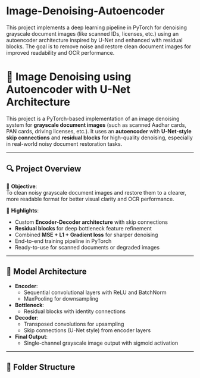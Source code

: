 # Image-Denoising-Autoencoder
This project implements a deep learning pipeline in PyTorch for denoising grayscale document images (like scanned IDs, licenses, etc.) using an autoencoder architecture inspired by U-Net and enhanced with residual blocks. The goal is to remove noise and restore clean document images for improved readability and OCR performance.
# 🧼 Image Denoising using Autoencoder with U-Net Architecture

This project is a PyTorch-based implementation of an image denoising system for **grayscale document images** (such as scanned Aadhar cards, PAN cards, driving licenses, etc.). It uses an **autoencoder** with **U-Net-style skip connections** and **residual blocks** for high-quality denoising, especially in real-world noisy document restoration tasks.

---

## 🔍 Project Overview

📌 **Objective**:  
To clean noisy grayscale document images and restore them to a clearer, more readable format for better visual clarity and OCR performance.

📌 **Highlights**:
- Custom **Encoder-Decoder architecture** with skip connections
- **Residual blocks** for deep bottleneck feature refinement
- Combined **MSE + L1 + Gradient loss** for sharper denoising
- End-to-end training pipeline in PyTorch
- Ready-to-use for scanned documents or degraded images

---

## 🧠 Model Architecture

- **Encoder**:
  - Sequential convolutional layers with ReLU and BatchNorm
  - MaxPooling for downsampling
- **Bottleneck**:
  - Residual blocks with identity connections
- **Decoder**:
  - Transposed convolutions for upsampling
  - Skip connections (U-Net style) from encoder layers
- **Final Output**:
  - Single-channel grayscale image output with sigmoid activation

---

## 📁 Folder Structure


